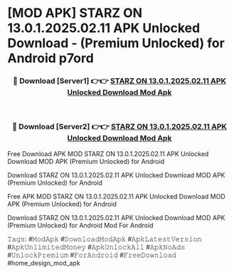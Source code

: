 # [MOD APK] STARZ ON 13.0.1.2025.02.11 APK Unlocked Download - (Premium Unlocked) for Android p7ord



<div align="center">
<h3>🔴 Download [Server1] 👉👉 <a href="https://momento.my/?title=STARZ_ON_13.0.1.2025.02.11_APK_Unlocked_Download">STARZ ON 13.0.1.2025.02.11 APK Unlocked Download Mod Apk</a></h3><br>

<h3>🔴 Download [Server2] 👉👉 <a href="https://momento.my/?title=STARZ_ON_13.0.1.2025.02.11_APK_Unlocked_Download">STARZ ON 13.0.1.2025.02.11 APK Unlocked Download Mod Apk</a></h3>
</div>



Free Download APK MOD STARZ ON 13.0.1.2025.02.11 APK Unlocked Download MOD APK (Premium Unlocked) for Android

Download STARZ ON 13.0.1.2025.02.11 APK Unlocked Download MOD APK (Premium Unlocked) for Android

Free APK MOD STARZ ON 13.0.1.2025.02.11 APK Unlocked Download MOD APK (Premium Unlocked) for Android

Download STARZ ON 13.0.1.2025.02.11 APK Unlocked Download MOD APK (Premium Unlocked) for Android Mod For Android

𝚃𝚊𝚐𝚜: #𝙼𝚘𝚍𝙰𝚙𝚔 #𝙳𝚘𝚠𝚗𝚕𝚘𝚊𝚍𝙼𝚘𝚍𝙰𝚙𝚔 #𝙰𝚙𝚔𝙻𝚊𝚝𝚎𝚜𝚝𝚅𝚎𝚛𝚜𝚒𝚘𝚗 #𝙰𝚙𝚔𝚄𝚗𝚕𝚒𝚖𝚒𝚝𝚎𝚍𝙼𝚘𝚗𝚎𝚢 #𝙰𝚙𝚔𝚄𝚗𝚕𝚘𝚌𝚔𝙰𝚕𝚕 #𝙰𝚙𝚔𝙽𝚘𝙰𝚍𝚜 #𝚄𝚗𝚕𝚘𝚌𝚔𝙿𝚛𝚎𝚖𝚒𝚞𝚖 #𝙵𝚘𝚛𝙰𝚗𝚍𝚛𝚘𝚒𝚍 #𝙵𝚛𝚎𝚎𝙳𝚘𝚠𝚗𝚕𝚘𝚊𝚍 #home_design_mod_apk

